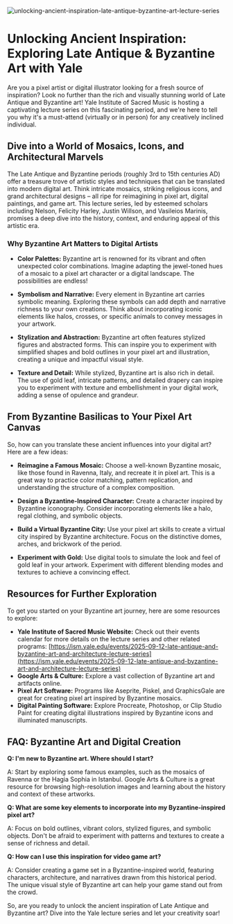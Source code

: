 ![unlocking-ancient-inspiration-late-antique-byzantine-art-lecture-series](https://images.pexels.com/photos/33350170/pexels-photo-33350170.jpeg?auto=compress&cs=tinysrgb&fit=crop&h=627&w=1200)

# Unlocking Ancient Inspiration: Exploring Late Antique & Byzantine Art with Yale

Are you a pixel artist or digital illustrator looking for a fresh source of inspiration? Look no further than the rich and visually stunning world of Late Antique and Byzantine art! Yale Institute of Sacred Music is hosting a captivating lecture series on this fascinating period, and we're here to tell you why it's a must-attend (virtually or in person) for any creatively inclined individual.

## Dive into a World of Mosaics, Icons, and Architectural Marvels

The Late Antique and Byzantine periods (roughly 3rd to 15th centuries AD) offer a treasure trove of artistic styles and techniques that can be translated into modern digital art. Think intricate mosaics, striking religious icons, and grand architectural designs – all ripe for reimagining in pixel art, digital paintings, and game art. This lecture series, led by esteemed scholars including Nelson, Felicity Harley, Justin Willson, and Vasileios Marinis, promises a deep dive into the history, context, and enduring appeal of this artistic era.

### Why Byzantine Art Matters to Digital Artists

*   **Color Palettes:** Byzantine art is renowned for its vibrant and often unexpected color combinations. Imagine adapting the jewel-toned hues of a mosaic to a pixel art character or a digital landscape. The possibilities are endless!

*   **Symbolism and Narrative:** Every element in Byzantine art carries symbolic meaning. Exploring these symbols can add depth and narrative richness to your own creations. Think about incorporating iconic elements like halos, crosses, or specific animals to convey messages in your artwork.

*   **Stylization and Abstraction:** Byzantine art often features stylized figures and abstracted forms. This can inspire you to experiment with simplified shapes and bold outlines in your pixel art and illustration, creating a unique and impactful visual style.

*   **Texture and Detail:** While stylized, Byzantine art is also rich in detail. The use of gold leaf, intricate patterns, and detailed drapery can inspire you to experiment with texture and embellishment in your digital work, adding a sense of opulence and grandeur.

## From Byzantine Basilicas to Your Pixel Art Canvas

So, how can you translate these ancient influences into your digital art? Here are a few ideas:

*   **Reimagine a Famous Mosaic:** Choose a well-known Byzantine mosaic, like those found in Ravenna, Italy, and recreate it in pixel art. This is a great way to practice color matching, pattern replication, and understanding the structure of a complex composition.

*   **Design a Byzantine-Inspired Character:** Create a character inspired by Byzantine iconography. Consider incorporating elements like a halo, regal clothing, and symbolic objects.

*   **Build a Virtual Byzantine City:** Use your pixel art skills to create a virtual city inspired by Byzantine architecture. Focus on the distinctive domes, arches, and brickwork of the period.

*   **Experiment with Gold:** Use digital tools to simulate the look and feel of gold leaf in your artwork. Experiment with different blending modes and textures to achieve a convincing effect.

## Resources for Further Exploration

To get you started on your Byzantine art journey, here are some resources to explore:

*   **Yale Institute of Sacred Music Website:** Check out their events calendar for more details on the lecture series and other related programs: [https://ism.yale.edu/events/2025-09-12-late-antique-and-byzantine-art-and-architecture-lecture-series](https://ism.yale.edu/events/2025-09-12-late-antique-and-byzantine-art-and-architecture-lecture-series)
*   **Google Arts & Culture:** Explore a vast collection of Byzantine art and artifacts online.
*   **Pixel Art Software:** Programs like Aseprite, Piskel, and GraphicsGale are great for creating pixel art inspired by Byzantine mosaics.
*   **Digital Painting Software:** Explore Procreate, Photoshop, or Clip Studio Paint for creating digital illustrations inspired by Byzantine icons and illuminated manuscripts.

## FAQ: Byzantine Art and Digital Creation

**Q: I'm new to Byzantine art. Where should I start?**

A: Start by exploring some famous examples, such as the mosaics of Ravenna or the Hagia Sophia in Istanbul. Google Arts & Culture is a great resource for browsing high-resolution images and learning about the history and context of these artworks.

**Q: What are some key elements to incorporate into my Byzantine-inspired pixel art?**

A: Focus on bold outlines, vibrant colors, stylized figures, and symbolic objects. Don't be afraid to experiment with patterns and textures to create a sense of richness and detail.

**Q: How can I use this inspiration for video game art?**

A: Consider creating a game set in a Byzantine-inspired world, featuring characters, architecture, and narratives drawn from this historical period. The unique visual style of Byzantine art can help your game stand out from the crowd.

So, are you ready to unlock the ancient inspiration of Late Antique and Byzantine art? Dive into the Yale lecture series and let your creativity soar!
